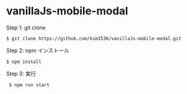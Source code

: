 # vanillaJs-mobile-modal

Step 1: git clone

```
$ git clone https://github.com/kim1536/vanillaJs-mobile-modal.git
```

Step 2: npm インストール

```
$ npm install
```

Step 3: 実行

```
 $ npm run start
```